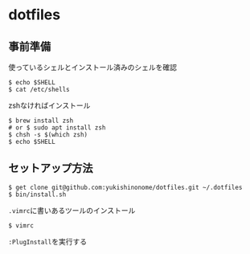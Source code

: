 # dotfiles

## 事前準備

使っているシェルとインストール済みのシェルを確認

```
$ echo $SHELL
$ cat /etc/shells
```

zshなければインストール

```
$ brew install zsh
# or $ sudo apt install zsh
$ chsh -s $(which zsh)
$ echo $SHELL
```

## セットアップ方法

```
$ get clone git@github.com:yukishinonome/dotfiles.git ~/.dotfiles
$ bin/install.sh
```

`.vimrc`に書いあるツールのインストール

```
$ vimrc
```

`:PlugInstall`を実行する
